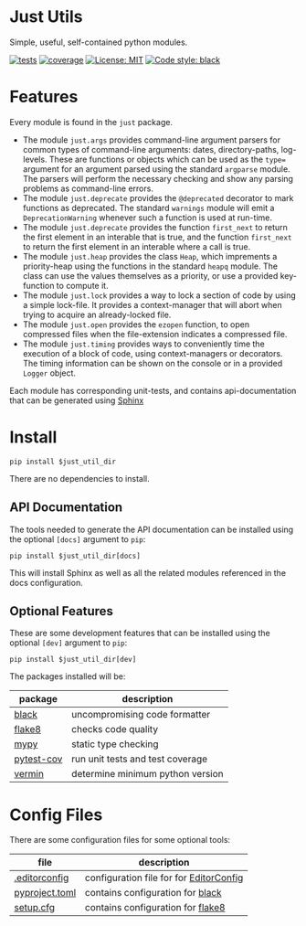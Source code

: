 Just Utils
==========

Simple, useful, self-contained python modules.

[![tests](https://github.com/perplx/just-utils/actions/workflows/tests.yml/badge.svg?event=push)](https://github.com/perplx/just-utils/actions/workflows/tests.yml)
[![coverage](https://img.shields.io/endpoint?url=https://gist.githubusercontent.com/perplx/37049f20166246459e2d38ee8ddf2afe/raw/just-utils_master.json)](https://github.com/perplx/just-utils/actions/workflows/tests.yml)
[![License: MIT](https://img.shields.io/badge/license-MIT-blue.svg)](https://opensource.org/licenses/MIT)
[![Code style: black](https://img.shields.io/badge/code%20style-black-000000.svg)](https://github.com/psf/black)

Features
========

Every module is found in the `just` package.

- The module `just.args` provides command-line argument parsers for common types of command-line arguments: dates, directory-paths, log-levels. These are functions or objects which can be used as the `type=` argument for an argument parsed using the standard `argparse` module. The parsers will perform the necessary checking and show any parsing problems as command-line errors.
- The module `just.deprecate` provides the `@deprecated` decorator to mark functions as deprecated. The standard `warnings` module will emit a `DeprecationWarning` whenever such a function is used at run-time.
- The module `just.deprecate` provides the function `first_next` to return the first element in an interable that is true, and the function `first_next` to return the first element in an interable where a call is true.
- The module `just.heap` provides the class `Heap`, which imprements a priority-heap using the functions in the standard `heapq` module. The class can use the values themselves as a priority, or use a provided key-function to compute it.
- The module `just.lock` provides a way to lock a section of code by using a simple lock-file. It provides a context-manager that will abort when trying to acquire an already-locked file.
- The module `just.open` provides the `ezopen` function, to open compressed files when the file-extension indicates a compressed file.
- The module `just.timing` provides ways to conveniently time the execution of a block of code, using context-managers or decorators. The timing information can be shown on the console or in a provided `Logger` object.

Each module has corresponding unit-tests, and contains api-documentation that can be generated using [Sphinx](https://www.sphinx-doc.org/en/master/index.html)

Install
=======

```shell
pip install $just_util_dir
```

There are no dependencies to install.

API Documentation
-----------------

The tools needed to generate the API documentation can be installed using the optional `[docs]` argument to `pip`:

```shell
pip install $just_util_dir[docs]
```

This will install Sphinx as well as all the related modules referenced in the docs configuration.

Optional Features
-----------------

These are some development features that can be installed using the optional `[dev]` argument to `pip`:

```shell
pip install $just_util_dir[dev]
```

The packages installed will be:

package                                                | description
-------------------------------------------------------|-----------------------------------
[black](https://pypi.org/project/black/)               | uncompromising code formatter
[flake8](https://pypi.org/project/flake8/)             | checks code quality
[mypy](https://pypi.org/project/mypy/)                 | static type checking
[pytest-cov](https://pypi.org/project/pytest-cov/)     | run unit tests and test coverage
[vermin](https://pypi.org/project/vermin/)             | determine minimum python version

Config Files
============

There are some configuration files for some optional tools:

file                               | description
-----------------------------------|-----------------------------------
[.editorconfig](.editorconfig)     | configuration file for for [EditorConfig](https://editorconfig.org/)
[pyproject.toml](pyproject.toml)   | contains configuration for [black](https://pypi.org/project/black/)
[setup.cfg](setup.cfg)             | contains configuration for [flake8](https://pypi.org/project/flake8/)
